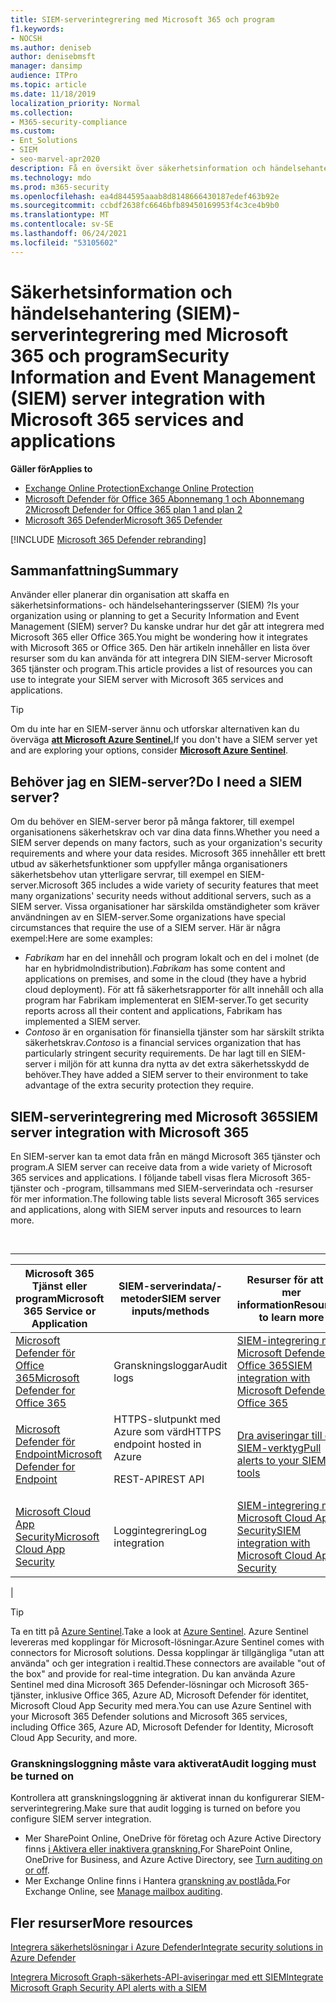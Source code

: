```yaml
---
title: SIEM-serverintegrering med Microsoft 365 och program
f1.keywords:
- NOCSH
ms.author: deniseb
author: denisebmsft
manager: dansimp
audience: ITPro
ms.topic: article
ms.date: 11/18/2019
localization_priority: Normal
ms.collection:
- M365-security-compliance
ms.custom:
- Ent_Solutions
- SIEM
- seo-marvel-apr2020
description: Få en översikt över säkerhetsinformation och händelsehantering (SIEM) serverintegrering med dina Microsoft 365 och program
ms.technology: mdo
ms.prod: m365-security
ms.openlocfilehash: ea4d844595aaab8d8148666430187edef463b92e
ms.sourcegitcommit: ccbdf2638fc6646bfb89450169953f4c3ce4b9b0
ms.translationtype: MT
ms.contentlocale: sv-SE
ms.lasthandoff: 06/24/2021
ms.locfileid: "53105602"
---
```

# <a name="security-information-and-event-management-siem-server-integration-with-microsoft-365-services-and-applications"></a><span data-ttu-id="c4f89-103">Säkerhetsinformation och händelsehantering (SIEM)-serverintegrering med Microsoft 365 och program</span><span class="sxs-lookup"><span data-stu-id="c4f89-103">Security Information and Event Management (SIEM) server integration with Microsoft 365 services and applications</span></span>

<span data-ttu-id="c4f89-104">**Gäller för**</span><span class="sxs-lookup"><span data-stu-id="c4f89-104">**Applies to**</span></span>
- [<span data-ttu-id="c4f89-105">Exchange Online Protection</span><span class="sxs-lookup"><span data-stu-id="c4f89-105">Exchange Online Protection</span></span>](exchange-online-protection-overview.md)
- [<span data-ttu-id="c4f89-106">Microsoft Defender för Office 365 Abonnemang 1 och Abonnemang 2</span><span class="sxs-lookup"><span data-stu-id="c4f89-106">Microsoft Defender for Office 365 plan 1 and plan 2</span></span>](defender-for-office-365.md)
- [<span data-ttu-id="c4f89-107">Microsoft 365 Defender</span><span class="sxs-lookup"><span data-stu-id="c4f89-107">Microsoft 365 Defender</span></span>](../defender/microsoft-365-defender.md)

[!INCLUDE [Microsoft 365 Defender rebranding](../includes/microsoft-defender-for-office.md)]

## <a name="summary"></a><span data-ttu-id="c4f89-108">Sammanfattning</span><span class="sxs-lookup"><span data-stu-id="c4f89-108">Summary</span></span>

<span data-ttu-id="c4f89-109">Använder eller planerar din organisation att skaffa en säkerhetsinformations- och händelsehanteringsserver (SIEM) ?</span><span class="sxs-lookup"><span data-stu-id="c4f89-109">Is your organization using or planning to get a Security Information and Event Management (SIEM) server?</span></span> <span data-ttu-id="c4f89-110">Du kanske undrar hur det går att integrera med Microsoft 365 eller Office 365.</span><span class="sxs-lookup"><span data-stu-id="c4f89-110">You might be wondering how it integrates with Microsoft 365 or Office 365.</span></span> <span data-ttu-id="c4f89-111">Den här artikeln innehåller en lista över resurser som du kan använda för att integrera DIN SIEM-server Microsoft 365 tjänster och program.</span><span class="sxs-lookup"><span data-stu-id="c4f89-111">This article provides a list of resources you can use to integrate your SIEM server with Microsoft 365 services and applications.</span></span>

> [!TIP]
> <span data-ttu-id="c4f89-112">Om du inte har en SIEM-server ännu och utforskar alternativen kan du överväga **[att Microsoft Azure Sentinel.](/azure/sentinel/overview)**</span><span class="sxs-lookup"><span data-stu-id="c4f89-112">If you don't have a SIEM server yet and are exploring your options, consider **[Microsoft Azure Sentinel](/azure/sentinel/overview)**.</span></span>

## <a name="do-i-need-a-siem-server"></a><span data-ttu-id="c4f89-113">Behöver jag en SIEM-server?</span><span class="sxs-lookup"><span data-stu-id="c4f89-113">Do I need a SIEM server?</span></span>

<span data-ttu-id="c4f89-114">Om du behöver en SIEM-server beror på många faktorer, till exempel organisationens säkerhetskrav och var dina data finns.</span><span class="sxs-lookup"><span data-stu-id="c4f89-114">Whether you need a SIEM server depends on many factors, such as your organization's security requirements and where your data resides.</span></span> <span data-ttu-id="c4f89-115">Microsoft 365 innehåller ett brett utbud av säkerhetsfunktioner som uppfyller många organisationers säkerhetsbehov utan ytterligare servrar, till exempel en SIEM-server.</span><span class="sxs-lookup"><span data-stu-id="c4f89-115">Microsoft 365 includes a wide variety of security features that meet many organizations' security needs without additional servers, such as a SIEM server.</span></span> <span data-ttu-id="c4f89-116">Vissa organisationer har särskilda omständigheter som kräver användningen av en SIEM-server.</span><span class="sxs-lookup"><span data-stu-id="c4f89-116">Some organizations have special circumstances that require the use of a SIEM server.</span></span> <span data-ttu-id="c4f89-117">Här är några exempel:</span><span class="sxs-lookup"><span data-stu-id="c4f89-117">Here are some examples:</span></span>

- <span data-ttu-id="c4f89-118">*Fabrikam* har en del innehåll och program lokalt och en del i molnet (de har en hybridmolndistribution).</span><span class="sxs-lookup"><span data-stu-id="c4f89-118">*Fabrikam* has some content and applications on premises, and some in the cloud (they have a hybrid cloud deployment).</span></span> <span data-ttu-id="c4f89-119">För att få säkerhetsrapporter för allt innehåll och alla program har Fabrikam implementerat en SIEM-server.</span><span class="sxs-lookup"><span data-stu-id="c4f89-119">To get security reports across all their content and applications, Fabrikam has implemented a SIEM server.</span></span>
- <span data-ttu-id="c4f89-120">*Contoso* är en organisation för finansiella tjänster som har särskilt strikta säkerhetskrav.</span><span class="sxs-lookup"><span data-stu-id="c4f89-120">*Contoso* is a financial services organization that has particularly stringent security requirements.</span></span> <span data-ttu-id="c4f89-121">De har lagt till en SIEM-server i miljön för att kunna dra nytta av det extra säkerhetsskydd de behöver.</span><span class="sxs-lookup"><span data-stu-id="c4f89-121">They have added a SIEM server to their environment to take advantage of the extra security protection they require.</span></span>

## <a name="siem-server-integration-with-microsoft-365"></a><span data-ttu-id="c4f89-122">SIEM-serverintegrering med Microsoft 365</span><span class="sxs-lookup"><span data-stu-id="c4f89-122">SIEM server integration with Microsoft 365</span></span>

<span data-ttu-id="c4f89-123">En SIEM-server kan ta emot data från en mängd Microsoft 365 tjänster och program.</span><span class="sxs-lookup"><span data-stu-id="c4f89-123">A SIEM server can receive data from a wide variety of Microsoft 365 services and applications.</span></span> <span data-ttu-id="c4f89-124">I följande tabell visas flera Microsoft 365-tjänster och -program, tillsammans med SIEM-serverindata och -resurser för mer information.</span><span class="sxs-lookup"><span data-stu-id="c4f89-124">The following table lists several Microsoft 365 services and applications, along with SIEM server inputs and resources to learn more.</span></span>

<br>

****

|<span data-ttu-id="c4f89-125">Microsoft 365 Tjänst eller program</span><span class="sxs-lookup"><span data-stu-id="c4f89-125">Microsoft 365 Service or Application</span></span>|<span data-ttu-id="c4f89-126">SIEM-serverindata/-metoder</span><span class="sxs-lookup"><span data-stu-id="c4f89-126">SIEM server inputs/methods</span></span>|<span data-ttu-id="c4f89-127">Resurser för att få mer information</span><span class="sxs-lookup"><span data-stu-id="c4f89-127">Resources to learn more</span></span>|
|---|---|---|
|[<span data-ttu-id="c4f89-128">Microsoft Defender för Office 365</span><span class="sxs-lookup"><span data-stu-id="c4f89-128">Microsoft Defender for Office 365</span></span>](defender-for-office-365.md)|<span data-ttu-id="c4f89-129">Granskningsloggar</span><span class="sxs-lookup"><span data-stu-id="c4f89-129">Audit logs</span></span>|[<span data-ttu-id="c4f89-130">SIEM-integrering med Microsoft Defender för Office 365</span><span class="sxs-lookup"><span data-stu-id="c4f89-130">SIEM integration with Microsoft Defender for Office 365</span></span>](siem-integration-with-office-365-ti.md)|
|[<span data-ttu-id="c4f89-131">Microsoft Defender för Endpoint</span><span class="sxs-lookup"><span data-stu-id="c4f89-131">Microsoft Defender for Endpoint</span></span>](/windows/security/threat-protection/)|<span data-ttu-id="c4f89-132">HTTPS-slutpunkt med Azure som värd</span><span class="sxs-lookup"><span data-stu-id="c4f89-132">HTTPS endpoint hosted in Azure</span></span> <p> <span data-ttu-id="c4f89-133">REST-API</span><span class="sxs-lookup"><span data-stu-id="c4f89-133">REST API</span></span>|[<span data-ttu-id="c4f89-134">Dra aviseringar till dina SIEM-verktyg</span><span class="sxs-lookup"><span data-stu-id="c4f89-134">Pull alerts to your SIEM tools</span></span>](../defender-endpoint/configure-siem.md)|
|[<span data-ttu-id="c4f89-135">Microsoft Cloud App Security</span><span class="sxs-lookup"><span data-stu-id="c4f89-135">Microsoft Cloud App Security</span></span>](/cloud-app-security/what-is-cloud-app-security)|<span data-ttu-id="c4f89-136">Loggintegrering</span><span class="sxs-lookup"><span data-stu-id="c4f89-136">Log integration</span></span>|[<span data-ttu-id="c4f89-137">SIEM-integrering med Microsoft Cloud App Security</span><span class="sxs-lookup"><span data-stu-id="c4f89-137">SIEM integration with Microsoft Cloud App Security</span></span>](/cloud-app-security/siem)|
|

> [!TIP]
> <span data-ttu-id="c4f89-138">Ta en titt på [Azure Sentinel](/azure/sentinel/overview).</span><span class="sxs-lookup"><span data-stu-id="c4f89-138">Take a look at [Azure Sentinel](/azure/sentinel/overview).</span></span> <span data-ttu-id="c4f89-139">Azure Sentinel levereras med kopplingar för Microsoft-lösningar.</span><span class="sxs-lookup"><span data-stu-id="c4f89-139">Azure Sentinel comes with connectors for Microsoft solutions.</span></span> <span data-ttu-id="c4f89-140">Dessa kopplingar är tillgängliga "utan att använda" och ger integration i realtid.</span><span class="sxs-lookup"><span data-stu-id="c4f89-140">These connectors are available "out of the box" and provide for real-time integration.</span></span> <span data-ttu-id="c4f89-141">Du kan använda Azure Sentinel med dina Microsoft 365 Defender-lösningar och Microsoft 365-tjänster, inklusive Office 365, Azure AD, Microsoft Defender för identitet, Microsoft Cloud App Security med mera.</span><span class="sxs-lookup"><span data-stu-id="c4f89-141">You can use Azure Sentinel with your Microsoft 365 Defender solutions and Microsoft 365 services, including Office 365, Azure AD, Microsoft Defender for Identity, Microsoft Cloud App Security, and more.</span></span>

### <a name="audit-logging-must-be-turned-on"></a><span data-ttu-id="c4f89-142">Granskningsloggning måste vara aktiverat</span><span class="sxs-lookup"><span data-stu-id="c4f89-142">Audit logging must be turned on</span></span>

<span data-ttu-id="c4f89-143">Kontrollera att granskningsloggning är aktiverat innan du konfigurerar SIEM-serverintegrering.</span><span class="sxs-lookup"><span data-stu-id="c4f89-143">Make sure that audit logging is turned on before you configure SIEM server integration.</span></span>

- <span data-ttu-id="c4f89-144">Mer SharePoint Online, OneDrive för företag och Azure Active Directory finns [i Aktivera eller inaktivera granskning.](../../compliance/turn-audit-log-search-on-or-off.md)</span><span class="sxs-lookup"><span data-stu-id="c4f89-144">For SharePoint Online, OneDrive for Business, and Azure Active Directory, see [Turn auditing on or off](../../compliance/turn-audit-log-search-on-or-off.md).</span></span>
- <span data-ttu-id="c4f89-145">Mer Exchange Online finns i Hantera [granskning av postlåda.](../../compliance/enable-mailbox-auditing.md)</span><span class="sxs-lookup"><span data-stu-id="c4f89-145">For Exchange Online, see [Manage mailbox auditing](../../compliance/enable-mailbox-auditing.md).</span></span>

## <a name="more-resources"></a><span data-ttu-id="c4f89-146">Fler resurser</span><span class="sxs-lookup"><span data-stu-id="c4f89-146">More resources</span></span>

[<span data-ttu-id="c4f89-147">Integrera säkerhetslösningar i Azure Defender</span><span class="sxs-lookup"><span data-stu-id="c4f89-147">Integrate security solutions in Azure Defender</span></span>](/azure/security-center/security-center-partner-integration#exporting-data-to-a-siem)

[<span data-ttu-id="c4f89-148">Integrera Microsoft Graph-säkerhets-API-aviseringar med ett SIEM</span><span class="sxs-lookup"><span data-stu-id="c4f89-148">Integrate Microsoft Graph Security API alerts with a SIEM</span></span>](/graph/security-integration)
